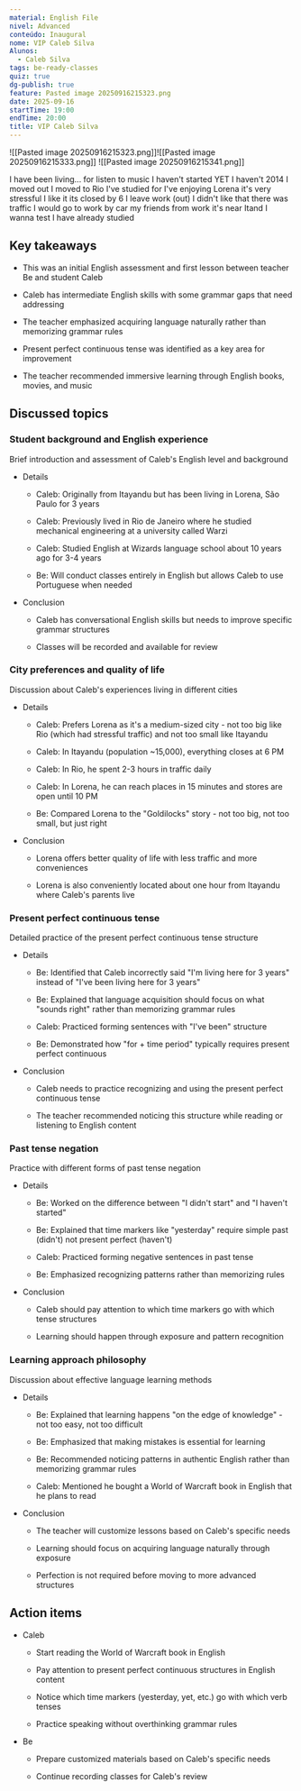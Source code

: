 ```yaml
---
material: English File
nivel: Advanced
conteúdo: Inaugural
nome: VIP Caleb Silva
Alunos:
  - Caleb Silva
tags: be-ready-classes
quiz: true
dg-publish: true
feature: Pasted image 20250916215323.png
date: 2025-09-16
startTime: 19:00
endTime: 20:00
title: VIP Caleb Silva
---
```

![[Pasted image 20250916215323.png]]![[Pasted image 20250916215333.png]]
![[Pasted image 20250916215341.png]]

I have been living... for 
listen to music
I haven't started YET
I haven't
2014
I moved out 
I moved to Rio
I've studied for 
I've enjoying Lorena
it's very stressful
I like it
its closed by 6
I leave work (out)
I didn't like that there was traffic
I would go to work by car
my friends from work 
it's near Itand
I wanna test
I have already studied 

## Key takeaways

- This was an initial English assessment and first lesson between teacher Be and student Caleb
    
- Caleb has intermediate English skills with some grammar gaps that need addressing
    
- The teacher emphasized acquiring language naturally rather than memorizing grammar rules
    
- Present perfect continuous tense was identified as a key area for improvement
    
- The teacher recommended immersive learning through English books, movies, and music
    

## Discussed topics

### Student background and English experience

Brief introduction and assessment of Caleb's English level and background

- Details
    
    - Caleb: Originally from Itayandu but has been living in Lorena, São Paulo for 3 years
        
    - Caleb: Previously lived in Rio de Janeiro where he studied mechanical engineering at a university called Warzi
        
    - Caleb: Studied English at Wizards language school about 10 years ago for 3-4 years
        
    - Be: Will conduct classes entirely in English but allows Caleb to use Portuguese when needed
        
- Conclusion
    
    - Caleb has conversational English skills but needs to improve specific grammar structures
        
    - Classes will be recorded and available for review
        

### City preferences and quality of life

Discussion about Caleb's experiences living in different cities

- Details
    
    - Caleb: Prefers Lorena as it's a medium-sized city - not too big like Rio (which had stressful traffic) and not too small like Itayandu
        
    - Caleb: In Itayandu (population ~15,000), everything closes at 6 PM
        
    - Caleb: In Rio, he spent 2-3 hours in traffic daily
        
    - Caleb: In Lorena, he can reach places in 15 minutes and stores are open until 10 PM
        
    - Be: Compared Lorena to the "Goldilocks" story - not too big, not too small, but just right
        
- Conclusion
    
    - Lorena offers better quality of life with less traffic and more conveniences
        
    - Lorena is also conveniently located about one hour from Itayandu where Caleb's parents live
        

### Present perfect continuous tense

Detailed practice of the present perfect continuous tense structure

- Details
    
    - Be: Identified that Caleb incorrectly said "I'm living here for 3 years" instead of "I've been living here for 3 years"
        
    - Be: Explained that language acquisition should focus on what "sounds right" rather than memorizing grammar rules
        
    - Caleb: Practiced forming sentences with "I've been" structure
        
    - Be: Demonstrated how "for + time period" typically requires present perfect continuous
        
- Conclusion
    
    - Caleb needs to practice recognizing and using the present perfect continuous tense
        
    - The teacher recommended noticing this structure while reading or listening to English content
        

### Past tense negation

Practice with different forms of past tense negation

- Details
    
    - Be: Worked on the difference between "I didn't start" and "I haven't started"
        
    - Be: Explained that time markers like "yesterday" require simple past (didn't) not present perfect (haven't)
        
    - Caleb: Practiced forming negative sentences in past tense
        
    - Be: Emphasized recognizing patterns rather than memorizing rules
        
- Conclusion
    
    - Caleb should pay attention to which time markers go with which tense structures
        
    - Learning should happen through exposure and pattern recognition
        

### Learning approach philosophy

Discussion about effective language learning methods

- Details
    
    - Be: Explained that learning happens "on the edge of knowledge" - not too easy, not too difficult
        
    - Be: Emphasized that making mistakes is essential for learning
        
    - Be: Recommended noticing patterns in authentic English rather than memorizing grammar rules
        
    - Caleb: Mentioned he bought a World of Warcraft book in English that he plans to read
        
- Conclusion
    
    - The teacher will customize lessons based on Caleb's specific needs
        
    - Learning should focus on acquiring language naturally through exposure
        
    - Perfection is not required before moving to more advanced structures
        

## Action items

- Caleb
    
    - Start reading the World of Warcraft book in English
        
    - Pay attention to present perfect continuous structures in English content
        
    - Notice which time markers (yesterday, yet, etc.) go with which verb tenses
        
    - Practice speaking without overthinking grammar rules
        
- Be
    
    - Prepare customized materials based on Caleb's specific needs
        
    - Continue recording classes for Caleb's review